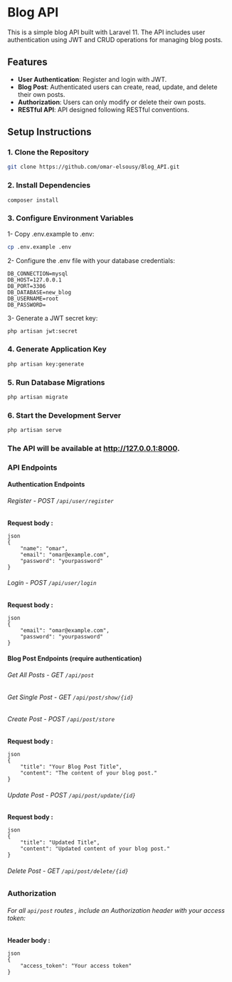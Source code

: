 # Blog API
This is a simple blog API built with Laravel 11. The API includes user authentication using JWT and CRUD operations for managing blog posts.

## Features
- **User Authentication**: Register and login with JWT.
- **Blog Post**: Authenticated users can create, read, update, and delete their own posts.
- **Authorization**: Users can only modify or delete their own posts.
- **RESTful API**: API designed following RESTful conventions.

## Setup Instructions
### 1. Clone the Repository
```bash
git clone https://github.com/omar-elsousy/Blog_API.git
```

### 2. Install Dependencies
```bash
composer install
```

### 3. Configure Environment Variables
1- Copy .env.example to .env:
```bash
cp .env.example .env
```
2- Configure the .env file with your database credentials:
```
DB_CONNECTION=mysql
DB_HOST=127.0.0.1
DB_PORT=3306
DB_DATABASE=new_blog
DB_USERNAME=root
DB_PASSWORD=
```
3- Generate a JWT secret key:
```bash
php artisan jwt:secret
```

### 4. Generate Application Key
```bash
php artisan key:generate
```

### 5. Run Database Migrations
```bash
php artisan migrate
```

### 6. Start the Development Server
```bash
php artisan serve
```

### The API will be available at http://127.0.0.1:8000.

### API Endpoints
#### Authentication Endpoints
######  Register - POST                    ``` /api/user/register ```
  **Request body :**
  ```
json
  {
      "name": "omar",
      "email": "omar@example.com",
      "password": "yourpassword"
  }
```
######  Login - POST                      ``` /api/user/login ```
**Request body :**
```
json
{
    "email": "omar@example.com",
    "password": "yourpassword"
}
```

#### Blog Post Endpoints (require authentication)
######  Get All Posts - GET            ``` /api/post ```
######  Get Single Post - GET         ``` /api/post/show/{id} ```
######  Create Post - POST           ``` /api/post/store ```
**Request body :**
```
json
{
    "title": "Your Blog Post Title",
    "content": "The content of your blog post."
}
```
######  Update Post - POST          ``` /api/post/update/{id} ```
**Request body :**
```
json
{
    "title": "Updated Title",
    "content": "Updated content of your blog post."
}
```
######  Delete Post - GET          ``` /api/post/delete/{id} ```

### Authorization
###### For all ``` api/post ``` routes  , include an Authorization header with your access token:
**Header body :**
```
json
{
    "access_token": "Your access token"
}
```











